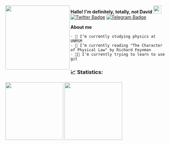 # <p><img align="left" height="200em" src="https://c.tenor.com/Ftfa-ehSIs4AAAAM/miyako-hoshino-wataten.gif"></p>

**Hallo! I'm definitely, totally, not David** <img src="https://media.giphy.com/media/hvRJCLFzcasrR4ia7z/giphy.gif" width="25px"> [![Twitter Badge](https://img.shields.io/twitter/follow/totallynotdavid?style=flat-square)](https://twitter.com/totallynodavid)
[![Telegram Badge](https://img.shields.io/badge/-Telegram-0088cc?style=flat-square&logo=Telegram)](https://t.me/totallynotdavid)

**About me**

    - 🏢 I’m currently studying physics at UNMSM
    - 📖 I’m currently reading "The Character of Physical Law" by Richard Feynman
    - 🧑‍💻 I’m currently trying to learn to use git
    
### 📈 **Statistics:**

<p>
  <img height="180em" src="https://github-readme-stats.vercel.app/api?username=totallynotdavid&show_icons=true&hide_border=true&&count_private=true&include_all_commits=true&theme=swift">
  <img height="180em" src="https://github-readme-stats.vercel.app/api/top-langs/?username=totallynotdavid&exclude_repo=KNN-Image-Classification&show_icons=true&hide_border=true&layout=compact&langs_count=8&theme=swift">
</p>
